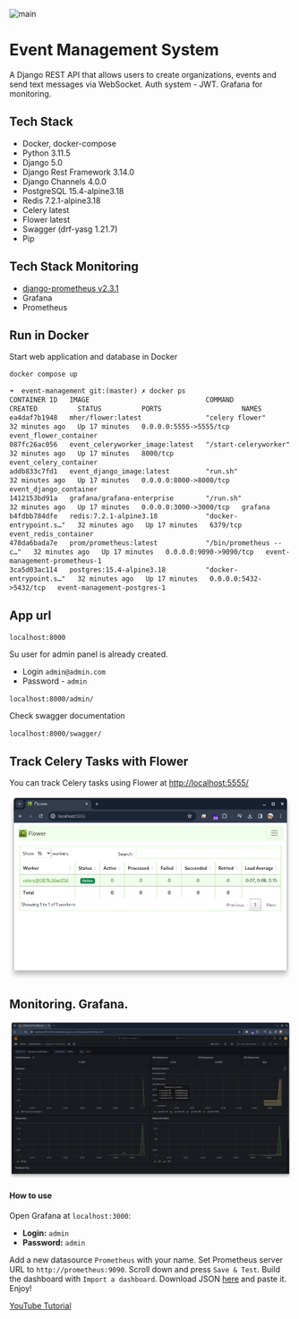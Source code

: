 ![main](https://github.com/kolaxy/event-management/actions/workflows/main.yml/badge.svg)

# Event Management System

A Django REST API that allows users to create organizations, events and send text messages via WebSocket. Auth system - JWT. Grafana for monitoring.

## Tech Stack

- Docker, docker-compose
- Python 3.11.5
- Django 5.0
- Django Rest Framework 3.14.0
- Django Channels 4.0.0
- PostgreSQL 15.4-alpine3.18
- Redis 7.2.1-alpine3.18
- Celery latest
- Flower latest
- Swagger (drf-yasg 1.21.7)
- Pip

## Tech Stack Monitoring

- [django-prometheus v2.3.1](https://github.com/korfuri/django-prometheus)
- Grafana
- Prometheus

## Run in Docker

Start web application and database in Docker

```commandline
docker compose up
```

```
➜  event-management git:(master) ✗ docker ps
CONTAINER ID   IMAGE                             COMMAND                  CREATED          STATUS          PORTS                    NAMES
ea4daf7b1948   mher/flower:latest                "celery flower"          32 minutes ago   Up 17 minutes   0.0.0.0:5555->5555/tcp   event_flower_container
087fc26ac056   event_celeryworker_image:latest   "/start-celeryworker"    32 minutes ago   Up 17 minutes   8000/tcp                 event_celery_container
addb833c7fd1   event_django_image:latest         "run.sh"                 32 minutes ago   Up 17 minutes   0.0.0.0:8000->8000/tcp   event_django_container
1412153bd91a   grafana/grafana-enterprise        "/run.sh"                32 minutes ago   Up 17 minutes   0.0.0.0:3000->3000/tcp   grafana
b4fdbb784dfe   redis:7.2.1-alpine3.18            "docker-entrypoint.s…"   32 minutes ago   Up 17 minutes   6379/tcp                 event_redis_container
478da6bada7e   prom/prometheus:latest            "/bin/prometheus --c…"   32 minutes ago   Up 17 minutes   0.0.0.0:9090->9090/tcp   event-management-prometheus-1
3ca5d03ac114   postgres:15.4-alpine3.18          "docker-entrypoint.s…"   32 minutes ago   Up 17 minutes   0.0.0.0:5432->5432/tcp   event-management-postgres-1
```

## App url

`localhost:8000`

Su user for admin panel is already created.

- Login `admin@admin.com`
- Password - `admin`

`localhost:8000/admin/`

Check swagger documentation

`localhost:8000/swagger/`

## Track Celery Tasks with Flower

You can track Celery tasks using Flower at [http://localhost:5555/](http://localhost:5555/)

![Celery](mdmedia/celery.png)

## Monitoring. Grafana.

![Grafana](mdmedia/grafana.png)

#### How to use

Open Grafana at `localhost:3000`:

- **Login:** `admin`
- **Password:** `admin`

Add a new datasource `Prometheus` with your name. Set Prometheus server URL to `http://prometheus:9090`. Scroll down and press `Save & Test`. Build the dashboard with `Import a dashboard`. Download JSON [here](https://grafana.com/grafana/dashboards/9528-django-prometheus/) and paste it. Enjoy!

[YouTube Tutorial](https://www.youtube.com/watch?v=MbW0jUgp3Vs)